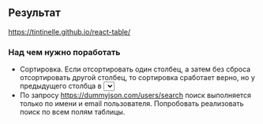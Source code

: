 ## Результат

https://tintinelle.github.io/react-table/

### Над чем нужно поработать
* Сортировка. Если отсортировать один столбец, а затем без сброса отсортировать другой столбец, то сортировка сработает верно, но у предыдущего столбца в <select> будет отображаться предыдущее (неактуальное) состояние сортировки.
* По запросу https://dummyjson.com/users/search поиск выполняется только по имени и email пользователя. Попробовать реализовать поиск по всем полям таблицы.
